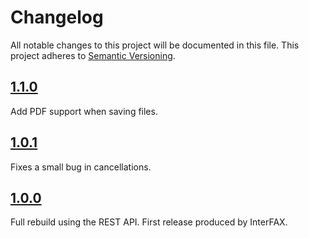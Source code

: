 # Changelog

All notable changes to this project will be documented in this file. This project adheres to [Semantic Versioning](http://semver.org/).

## [1.1.0]

Add PDF support when saving files.

## [1.0.1]

Fixes a small bug in cancellations.

## [1.0.0]

Full rebuild using the REST API. First release produced by InterFAX.

[1.1.0]: https://github.com/interfax/interfax-ruby/tree/v1.1.0
[1.0.1]: https://github.com/interfax/interfax-ruby/tree/v1.0.1
[1.0.0]: https://github.com/interfax/interfax-ruby/tree/v1.0.0
